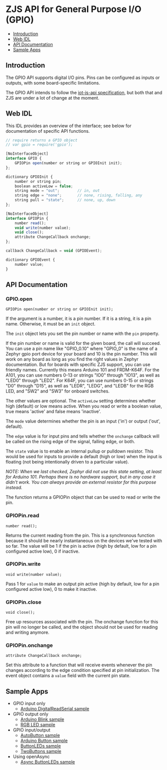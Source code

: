 ZJS API for General Purpose I/O (GPIO)
======================================

* [Introduction](#introduction)
* [Web IDL](#web-idl)
* [API Documentation](#api-documentation)
* [Sample Apps](#sample-apps)

Introduction
------------
The GPIO API supports digital I/O pins. Pins can be configured as inputs or
outputs, with some board-specific limitations.

The GPIO API intends to follow the [iot-js-api specification](https://github.com/01org/iot-js-api/tree/master/board/gpio.md),
but both that and ZJS are under a lot of change at the moment.

Web IDL
-------
This IDL provides an overview of the interface; see below for documentation of
specific API functions.

```javascript
// require returns a GPIO object
// var gpio = require('gpio');

[NoInterfaceObject]
interface GPIO {
    GPIOPin open(number or string or GPIOInit init);
};

dictionary GPIOInit {
    number or string pin;
    boolean activeLow = false;
    string mode = "out";        // in, out
    string edge = "none";       // none, rising, falling, any
    string pull = "state";      // none, up, down
};

[NoInterfaceObject]
interface GPIOPin {
    number read();
    void write(number value);
    void close();
    attribute ChangeCallback onchange;
};

callback ChangeCallback = void (GPIOEvent);

dictionary GPIOEvent {
    number value;
}
```

API Documentation
-----------------
### GPIO.open

`GPIOPin open(number or string or GPIOInit init);`

If the argument is a number, it is a pin number. If it is a string, it is a
pin name. Otherwise, it must be an `init` object.

The `init` object lets you set the pin number or name with the `pin` property.

If the pin number or name is valid for the given board, the call will succeed.
You can use a pin name like "GPIO_0.10" where "GPIO_0" is the name of a Zephyr
gpio port device for your board and 10 is the pin number. This will work on any
board as long as you find the right values in Zephyr documentation. But for
boards with specific ZJS support, you can use friendly names. Currently this
means Arduino 101 and FRDM-K64F. For the A101, you can use numbers 0-13 or
strings "IO0" through "IO13", as well as "LED0" through "LED2". For K64F, you
can use numbers 0-15 or strings "D0" through "D15", as well as "LEDR", "LEDG",
and "LEDB" for the RGB LED, and "SW2" and "SW3" for onboard switches.

The other values are optional. The `activeLow` setting determines whether
high (default) or low means active. When you read or write a boolean value,
true means 'active' and false means 'inactive'.

The `mode` value determines whether the pin is an input ('in') or output
('out', default).

The `edge` value is for input pins and tells whether the `onchange` callback
will be called on the rising edge of the signal, falling edge, or both.

The `state` value is to enable an internal pullup or pulldown resistor. This
would be used for inputs to provide a default (high or low) when the input is
floating (not being intentionally driven to a particular value).

*NOTE: When we last checked, Zephyr did not use this state setting, at least for
Arduino 101. Perhaps there is no hardware support, but in any case it didn't
work. You can always provide an external resistor for this purpose instead.*

The function returns a GPIOPin object that can be used to read or write the pin.

### GPIOPin.read

`number read();`

Returns the current reading from the pin. This is a synchronous function because
it should be nearly instantaneous on the devices we've tested with so far. The
value will be 1 if the pin is active (high by default, low for a pin configured
active low), 0 if inactive.

### GPIOPin.write

`void write(number value);`

Pass 1 for `value` to make an output pin active (high by default, low for a pin
configured active low), 0 to make it inactive.

### GPIOPin.close

`void close();`

Free up resources associated with the pin. The onchange function for this pin
will no longer be called, and the object should not be used for reading and
writing anymore.

### GPIOPin.onchange

`attribute ChangeCallback onchange;`

Set this attribute to a function that will receive events whenever the pin
changes according to the edge condition specified at pin initialization. The
event object contains a `value` field with the current pin state.

Sample Apps
-----------
* GPIO input only
  * [Arduino DigitalReadSerial sample](../samples/arduino/basics/DigitalReadSerial.js)
* GPIO output only
  * [Arduino Blink sample](../samples/arduino/basics/Blink.js)
  * [RGB LED sample](../samples/RGB.js)
* GPIO input/output
  * [AutoButton sample](../samples/AutoButton.js)
  * [Arduino Button sample](../samples/arduino/digital/Button.js)
  * [ButtonLEDs sample](../samples/ButtonLEDs.js)
  * [TwoButtons sample](../samples/TwoButtons.js)
* Using openAsync
  * [Async ButtonLEDs sample](../samples/ButtonLEDsAsync.js)
